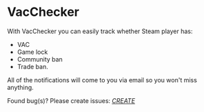 # VacChecker
With VacChecker you can easily track whether Steam player has: 
 * VAC
 * Game lock
 * Community ban
 * Trade ban. 
 
 All of the notifications will come to you via email so you won't miss anything.
 
 Found bug(s)? Please create issues: [_CREATE_](https://github.com/SteamBuff/VacChecker/issues) 
